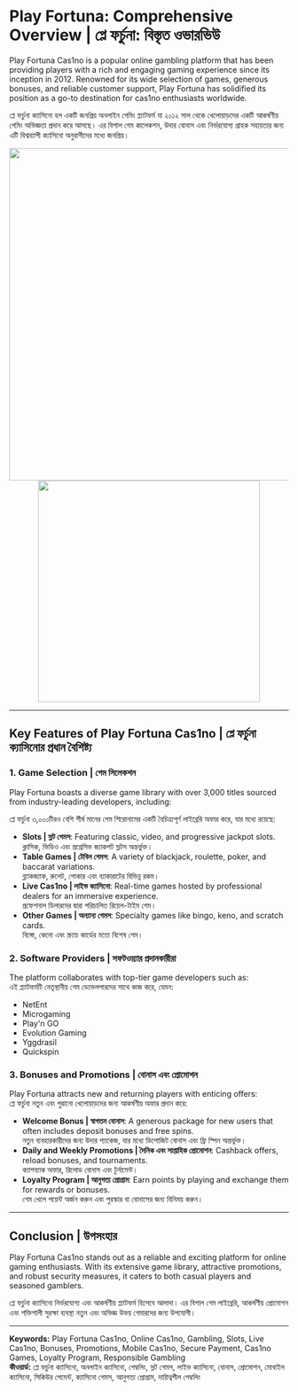 # Play Fortuna: Comprehensive Overview | প্লে ফর্চুনা: বিস্তৃত ওভারভিউ

Play Fortuna Cas1no is a popular online gambling platform that has been providing players with a rich and engaging gaming experience since its inception in 2012. Renowned for its wide selection of games, generous bonuses, and reliable customer support, Play Fortuna has solidified its position as a go-to destination for cas1no enthusiasts worldwide.

প্লে ফর্চুনা ক্যাসিনো হল একটি জনপ্রিয় অনলাইন গেমিং প্ল্যাটফর্ম যা ২০১২ সাল থেকে খেলোয়াড়দের একটি আকর্ষণীয় গেমিং অভিজ্ঞতা প্রদান করে আসছে। এর বিশাল গেম কালেকশন, উদার বোনাস এবং নির্ভরযোগ্য গ্রাহক সহায়তার জন্য এটি বিশ্বব্যাপী ক্যাসিনো অনুরাগীদের মধ্যে জনপ্রিয়।

<div align="center">
<img src="https://sportskhabri.com/wp-content/uploads/2023/02/How-Much-Does-It-Cost-To-Open-A-Casino.jpg" width="600">
</div>

<div align="center">
<a href="https://tinyurl.com/3kj2yj2s">
<img src="https://static.wixstatic.com/media/2a8103_44a9e01ec3b4451cad8859f6fe231b70~mv2.webp" width="400">
</a>
</div>

---

## Key Features of Play Fortuna Cas1no | প্লে ফর্চুনা ক্যাসিনোর প্রধান বৈশিষ্ট্য

### 1. **Game Selection | গেম সিলেকশন**
Play Fortuna boasts a diverse game library with over 3,000 titles sourced from industry-leading developers, including:

প্লে ফর্চুনা ৩,০০০টিরও বেশি শীর্ষ মানের গেম শিরোনামের একটি বৈচিত্র্যপূর্ণ লাইব্রেরি অফার করে, যার মধ্যে রয়েছে:

- **Slots | স্লট গেমস**: Featuring classic, video, and progressive jackpot slots.  
  ক্লাসিক, ভিডিও এবং প্রগ্রেসিভ জ্যাকপট স্লটস অন্তর্ভুক্ত।
- **Table Games | টেবিল গেমস**: A variety of blackjack, roulette, poker, and baccarat variations.  
  ব্ল্যাকজ্যাক, রুলেট, পোকার এবং ব্যাকারাটের বিভিন্ন রকম।
- **Live Cas1no | লাইভ ক্যাসিনো**: Real-time games hosted by professional dealers for an immersive experience.  
  প্রফেশনাল ডিলারদের দ্বারা পরিচালিত রিয়েল-টাইম গেম।
- **Other Games | অন্যান্য গেমস**: Specialty games like bingo, keno, and scratch cards.  
  বিঙ্গো, কেনো এবং স্ক্র্যাচ কার্ডের মতো বিশেষ গেম।

### 2. **Software Providers | সফটওয়্যার প্রদানকারীরা**
The platform collaborates with top-tier game developers such as:  
এই প্ল্যাটফর্মটি নেতৃস্থানীয় গেম ডেভেলপারদের সাথে কাজ করে, যেমন:
- NetEnt  
- Microgaming  
- Play'n GO  
- Evolution Gaming  
- Yggdrasil  
- Quickspin  

### 3. **Bonuses and Promotions | বোনাস এবং প্রোমোশন**
Play Fortuna attracts new and returning players with enticing offers:  
প্লে ফর্চুনা নতুন এবং পুরানো খেলোয়াড়দের জন্য আকর্ষণীয় অফার প্রদান করে:
- **Welcome Bonus | স্বাগতম বোনাস**: A generous package for new users that often includes deposit bonuses and free spins.  
  নতুন ব্যবহারকারীদের জন্য উদার প্যাকেজ, যার মধ্যে ডিপোজিট বোনাস এবং ফ্রি স্পিন অন্তর্ভুক্ত।
- **Daily and Weekly Promotions | দৈনিক এবং সাপ্তাহিক প্রোমোশন**: Cashback offers, reload bonuses, and tournaments.  
  ক্যাশব্যাক অফার, রিলোড বোনাস এবং টুর্নামেন্ট।
- **Loyalty Program | আনুগত্য প্রোগ্রাম**: Earn points by playing and exchange them for rewards or bonuses.  
  গেম খেলে পয়েন্ট অর্জন করুন এবং পুরস্কার বা বোনাসের জন্য বিনিময় করুন।

---

## Conclusion | উপসংহার

Play Fortuna Cas1no stands out as a reliable and exciting platform for online gaming enthusiasts. With its extensive game library, attractive promotions, and robust security measures, it caters to both casual players and seasoned gamblers.

প্লে ফর্চুনা ক্যাসিনো নির্ভরযোগ্য এবং আকর্ষণীয় প্ল্যাটফর্ম হিসেবে আলাদা। এর বিশাল গেম লাইব্রেরি, আকর্ষণীয় প্রোমোশন এবং শক্তিশালী সুরক্ষা ব্যবস্থা নতুন এবং অভিজ্ঞ উভয় গেমারদের জন্য উপযোগী।

---

**Keywords:** Play Fortuna Cas1no, Online Cas1no, Gambling, Slots, Live Cas1no, Bonuses, Promotions, Mobile Cas1no, Secure Payment, Cas1no Games, Loyalty Program, Responsible Gambling  
**কীওয়ার্ড:** প্লে ফর্চুনা ক্যাসিনো, অনলাইন ক্যাসিনো, গেম্বলিং, স্লট গেমস, লাইভ ক্যাসিনো, বোনাস, প্রোমোশন, মোবাইল ক্যাসিনো, সিকিউর পেমেন্ট, ক্যাসিনো গেমস, আনুগত্য প্রোগ্রাম, দায়িত্বশীল গেম্বলিং  
